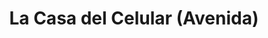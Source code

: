 ---
title: "La Casa del Celular (Avenida)"
url: /pergamino/la-casa-del-celular-avenida/
shop: teléfono móvil
---